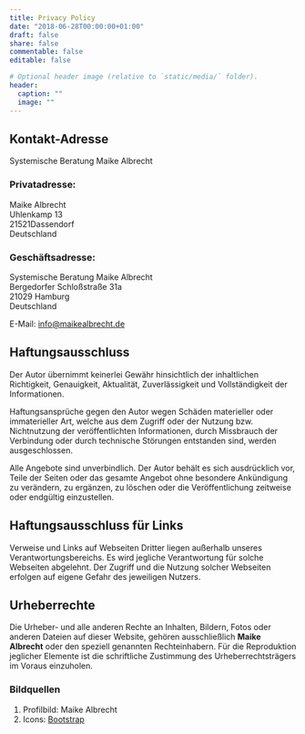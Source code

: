 ```yaml
---
title: Privacy Policy
date: "2018-06-28T00:00:00+01:00"
draft: false
share: false
commentable: false
editable: false

# Optional header image (relative to `static/media/` folder).
header:
  caption: ""
  image: ""
---
```


## Kontakt-Adresse

Systemische Beratung Maike Albrecht

### Privatadresse:

Maike Albrecht\
Uhlenkamp 13\
21521Dassendorf\
Deutschland

### Geschäftsadresse:

Systemische Beratung Maike Albrecht\
Bergedorfer Schloßstraße 31a\
21029 Hamburg\
Deutschland

E-Mail: [info@maikealbrecht.de](mailto:info@maikealbrecht.de)

## Haftungsausschluss

Der Autor übernimmt keinerlei Gewähr hinsichtlich der inhaltlichen Richtigkeit, Genauigkeit, Aktualität, Zuverlässigkeit und Vollständigkeit der Informationen.

Haftungsansprüche gegen den Autor wegen Schäden materieller oder immaterieller Art, welche aus dem Zugriff oder der Nutzung bzw. Nichtnutzung der veröffentlichten Informationen, durch Missbrauch der Verbindung oder durch technische Störungen entstanden sind, werden ausgeschlossen.

Alle Angebote sind unverbindlich. Der Autor behält es sich ausdrücklich vor, Teile der Seiten oder das gesamte Angebot ohne besondere Ankündigung zu verändern, zu ergänzen, zu löschen oder die Veröffentlichung zeitweise oder endgültig einzustellen.

## Haftungsausschluss für Links

Verweise und Links auf Webseiten Dritter liegen außerhalb unseres Verantwortungsbereichs. Es wird jegliche Verantwortung für solche Webseiten abgelehnt. Der Zugriff und die Nutzung solcher Webseiten erfolgen auf eigene Gefahr des jeweiligen Nutzers.

## Urheberrechte

Die Urheber- und alle anderen Rechte an Inhalten, Bildern, Fotos oder anderen Dateien auf dieser Website, gehören ausschließlich **Maike Albrecht** oder den speziell genannten Rechteinhabern. Für die Reproduktion jeglicher Elemente ist die schriftliche Zustimmung des Urheberrechtsträgers im Voraus einzuholen.

### Bildquellen

1. Profilbild: Maike Albrecht
2. Icons: [Bootstrap](https://icons.getbootstrap.com/)
